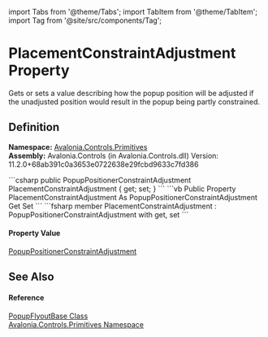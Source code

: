 import Tabs from '@theme/Tabs'; 
import TabItem from '@theme/TabItem'; 
import Tag from '@site/src/components/Tag'; 

# PlacementConstraintAdjustment Property


Gets or sets a value describing how the popup position will be adjusted if the unadjusted position would result in the popup being partly constrained.



## Definition
**Namespace:** <a href="N_Avalonia_Controls_Primitives">Avalonia.Controls.Primitives</a>  
**Assembly:** Avalonia.Controls (in Avalonia.Controls.dll) Version: 11.2.0+68ab391c0a3653e0722638e29fcbd9633c7fd386

<Tabs groupId="api-code-preview">
<TabItem value="csharp" label="C#">
```csharp
public PopupPositionerConstraintAdjustment PlacementConstraintAdjustment { get; set; }
```
</TabItem>
<TabItem value="vb" label="VB">
```vb
Public Property PlacementConstraintAdjustment As PopupPositionerConstraintAdjustment
	Get
	Set
```
</TabItem>
<TabItem value="fsharp" label="F#">
```fsharp
member PlacementConstraintAdjustment : PopupPositionerConstraintAdjustment with get, set
```
</TabItem>
</Tabs>



#### Property Value
<a href="T_Avalonia_Controls_Primitives_PopupPositioning_PopupPositionerConstraintAdjustment">PopupPositionerConstraintAdjustment</a>

## See Also


#### Reference
<a href="T_Avalonia_Controls_Primitives_PopupFlyoutBase">PopupFlyoutBase Class</a>  
<a href="N_Avalonia_Controls_Primitives">Avalonia.Controls.Primitives Namespace</a>  
